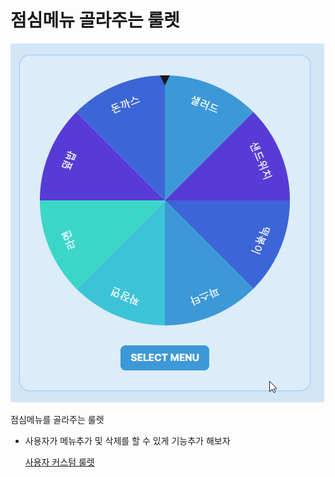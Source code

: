 # 점심메뉴 골라주는 룰렛

![점심메뉴골라주는룰렛](./lunchRoulette.gif)

점심메뉴를 골라주는 룰렛

+ 사용자가 메뉴추가 및 삭제를 할 수 있게 기능추가 해보자

    <a href="https://github.com/serene1004/UI_Study/tree/master/customRoulette">사용자 커스텀 룰렛</a>